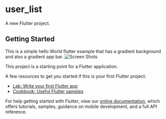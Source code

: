 # user_list

A new Flutter project.

## Getting Started

This is a simple hello World flutter example that has a gradient background and also a gradient app bar.
![Screen Shots](https://raw.githubusercontent.com/muriithi-james/hello_flutter/screenshot.jpg)

This project is a starting point for a Flutter application.

A few resources to get you started if this is your first Flutter project:

- [Lab: Write your first Flutter app](https://flutter.dev/docs/get-started/codelab)
- [Cookbook: Useful Flutter samples](https://flutter.dev/docs/cookbook)

For help getting started with Flutter, view our
[online documentation](https://flutter.dev/docs), which offers tutorials,
samples, guidance on mobile development, and a full API reference.

